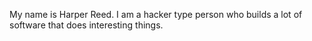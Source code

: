 My name is Harper Reed. I am a hacker type person who builds a lot of software that does interesting things. 